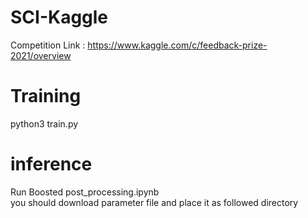# SCI-Kaggle
Competition Link : https://www.kaggle.com/c/feedback-prize-2021/overview

# Training
python3 train.py

# inference
Run Boosted post_processing.ipynb \
you should download parameter file and place it as followed directory